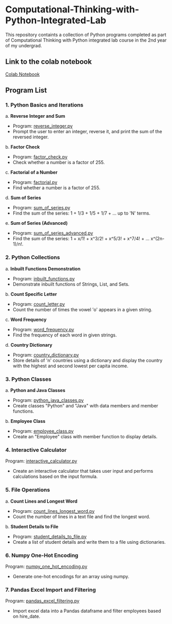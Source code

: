 # Computational-Thinking-with-Python-Integrated-Lab
This repository containts a collection of Python programs completed as part of Computational Thinking with Python integrated lab course in the 2nd year of my undergrad.

## Link to the colab notebook
[Colab Notebook](ctpy_integrated_lab.ipynb)

## Program List

### 1. Python Basics and Iterations

a. **Reverse Integer and Sum**
   - Program: [reverse_integer.py](reverse_integer.py)
   - Prompt the user to enter an integer, reverse it, and print the sum of the reversed integer.

b. **Factor Check**
   - Program: [factor_check.py](factor_check.py)
   - Check whether a number is a factor of 255.

c. **Factorial of a Number**
   - Program: [factorial.py](factorial.py)
   - Find whether a number is a factor of 255.

d. **Sum of Series**
   - Program: [sum_of_series.py](sum_of_series.py)
   - Find the sum of the series: 1 + 1/3 + 1/5 + 1/7 + ... up to 'N' terms.

e. **Sum of Series (Advanced)**
   - Program: [sum_of_series_advanced.py](sum_of_series_advanced.py)
   - Find the sum of the series: 1 + x/1! + x^3/2! + x^5/3! + x^7/4! + ... x^(2n-1)/n!.

### 2. Python Collections

a. **Inbuilt Functions Demonstration**
   - Program: [inbuilt_functions.py](inbuilt_functions.py)
   - Demonstrate inbuilt functions of Strings, List, and Sets.

b. **Count Specific Letter**
   - Program: [count_letter.py](count_letter.py)
   - Count the number of times the vowel 'o' appears in a given string.

c. **Word Frequency**
   - Program: [word_frequency.py](word_frequency.py)
   - Find the frequency of each word in given strings.

d. **Country Dictionary**
   - Program: [country_dictionary.py](country_dictionary.py)
   - Store details of 'n' countries using a dictionary and display the country with the highest and second lowest per capita income.

### 3. Python Classes

a. **Python and Java Classes**
   - Program: [python_java_classes.py](python_java_classes.py)
   - Create classes "Python" and "Java" with data members and member functions.

b. **Employee Class**
   - Program: [employee_class.py](employee_class.py)
   - Create an "Employee" class with member function to display details.

### 4. Interactive Calculator

Program: [interactive_calculator.py](interactive_calculator.py)
- Create an interactive calculator that takes user input and performs calculations based on the input formula.

### 5. File Operations

a. **Count Lines and Longest Word**
   - Program: [count_lines_longest_word.py](count_lines_longest_word.py)
   - Count the number of lines in a text file and find the longest word.

b. **Student Details to File**
   - Program: [student_details_to_file.py](student_details_to_file.py)
   - Create a list of student details and write them to a file using dictionaries.

### 6. Numpy One-Hot Encoding

Program: [numpy_one_hot_encoding.py](numpy_one_hot_encoding.py)
- Generate one-hot encodings for an array using numpy.

### 7. Pandas Excel Import and Filtering

Program: [pandas_excel_filtering.py](pandas_excel_filtering.py)
- Import excel data into a Pandas dataframe and filter employees based on hire_date.

